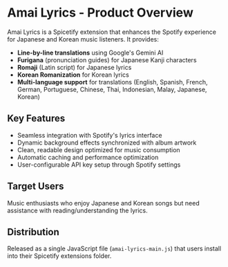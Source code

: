 # Amai Lyrics - Product Overview

Amai Lyrics is a Spicetify extension that enhances the Spotify experience for Japanese and Korean music listeners. It provides:

- **Line-by-line translations** using Google's Gemini AI
- **Furigana** (pronunciation guides) for Japanese Kanji characters
- **Romaji** (Latin script) for Japanese lyrics
- **Korean Romanization** for Korean lyrics
- **Multi-language support** for translations (English, Spanish, French, German, Portuguese, Chinese, Thai, Indonesian, Malay, Japanese, Korean)

## Key Features

- Seamless integration with Spotify's lyrics interface
- Dynamic background effects synchronized with album artwork
- Clean, readable design optimized for music consumption
- Automatic caching and performance optimization
- User-configurable API key setup through Spotify settings

## Target Users

Music enthusiasts who enjoy Japanese and Korean songs but need assistance with reading/understanding the lyrics.

## Distribution

Released as a single JavaScript file (`amai-lyrics-main.js`) that users install into their Spicetify extensions folder.
